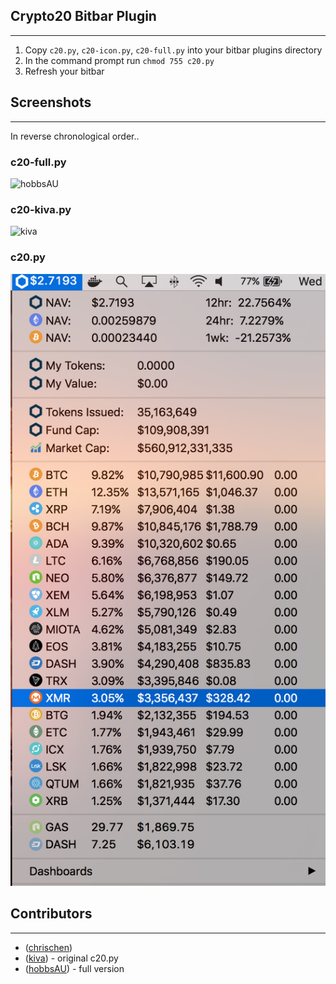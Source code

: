 ## Crypto20 Bitbar Plugin
---
1. Copy `c20.py`, `c20-icon.py`, `c20-full.py` into your bitbar plugins directory
2. In the command prompt run ```chmod 755 c20.py```
3. Refresh your bitbar


## Screenshots
---
In reverse chronological order..

### c20-full.py
![hobbsAU](https://raw.githubusercontent.com/hobbsAU/bitbar-c20/hobbsAU-bitbarC20-v2/screenshots/hobbsAU.png)

### c20-kiva.py
![kiva](https://raw.githubusercontent.com/cchen408/bitbar-c20/master/screenshots/kiva.png)

### c20.py
![chris](https://raw.githubusercontent.com/cchen408/bitbar-c20/master/screenshots/chris.png)


## Contributors
---
* ([chrischen](https://github.com/cchen408))
* ([kiva](https://github.com/michaelwookey)) - original c20.py
* ([hobbsAU](https://github.com/hobbsAU)) - full version
